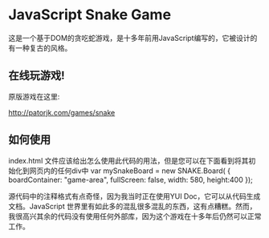 # JavaScript Snake Game

这是一个基于DOM的贪吃蛇游戏，是十多年前用JavaScript编写的，它被设计的有一种复古的风格。
## 在线玩游戏!

原版游戏在这里:

http://patorjk.com/games/snake


## 如何使用
 index.html 文件应该给出怎么使用此代码的用法，但是您可以在下面看到将其初始化到网页内的任何div中
    var mySnakeBoard = new SNAKE.Board( {
                                            boardContainer: "game-area",
                                            fullScreen: false,
                                            width: 580,
                                            height:400
                                        });
                                    
源代码中的注释格式有点奇怪，因为我当时正在使用YUI Doc，它可以从代码生成文档。JavaScript 世界里有如此多的混乱很多混乱的东西，这有点糟糕。然而，我很高兴其余的代码没有使用任何外部库，因为这个游戏在十多年后仍然可以正常工作。
